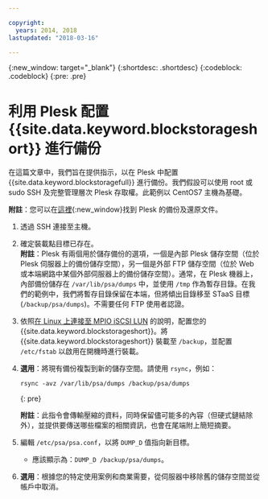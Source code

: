 ```yaml
---

copyright:
  years: 2014, 2018
lastupdated: "2018-03-16"

---
```

{:new_window: target="_blank"}
{:shortdesc: .shortdesc}
{:codeblock: .codeblock}
{:pre: .pre}
 
# 利用 Plesk 配置 {{site.data.keyword.blockstorageshort}} 進行備份

在這篇文章中，我們旨在提供指示，以在 Plesk 中配置 {{site.data.keyword.blockstoragefull}} 進行備份。我們假設可以使用 root 或 sudo SSH 及完整管理層次 Plesk 存取權。此範例以 CentOS7 主機為基礎。

**附註**：您可以在[這裡](https://docs.plesk.com/en-US/12.5/administrator-guide/backing-up-and-restoration.59256/){:new_window}找到 Plesk 的備份及還原文件。

1. 透過 SSH 連接至主機。

2. 確定裝載點目標已存在。<br />
   **附註**：Plesk 有兩個用於儲存備份的選項，一個是內部 Plesk 儲存空間（位於 Plesk 伺服器上的備份儲存空間），另一個是外部 FTP 儲存空間（位於 Web 或本端網路中某個外部伺服器上的備份儲存空間）。通常，在 Plesk 機器上，內部備份儲存在 `/var/lib/psa/dumps` 中，並使用 `/tmp` 作為暫存目錄。在我們的範例中，我們將暫存目錄保留在本端，但將傾出目錄移至 STaaS 目標 (`/backup/psa/dumps`)。不需要任何 FTP 使用者認證。
   
3. 依照[在 Linux 上連接至 MPIO iSCSI LUN](accessing_block_storage_linux.html) 的說明，配置您的 {{site.data.keyword.blockstorageshort}}。將 {{site.data.keyword.blockstorageshort}} 裝載至 `/backup`，並配置 `/etc/fstab` 以啟用在開機時進行裝載。

4. **選用**：將現有備份複製到新的儲存空間。請使用 `rsync`，例如：
   ```
   rsync -avz /var/lib/psa/dumps /backup/psa/dumps
   ```
   {: pre}
    
    **附註**：此指令會傳輸壓縮的資料，同時保留儘可能多的內容（但硬式鏈結除外），並提供要傳送哪些檔案的相關資訊，也會在尾端附上簡短摘要。
    
5. 編輯 `/etc/psa/psa.conf`，以將 `DUMP_D` 值指向新目標。 
    -  應該顯示為：`DUMP_D /backup/psa/dumps`。 

6. **選用**：根據您的特定使用案例和商業需要，從伺服器中移除舊的儲存空間並從帳戶中取消。


